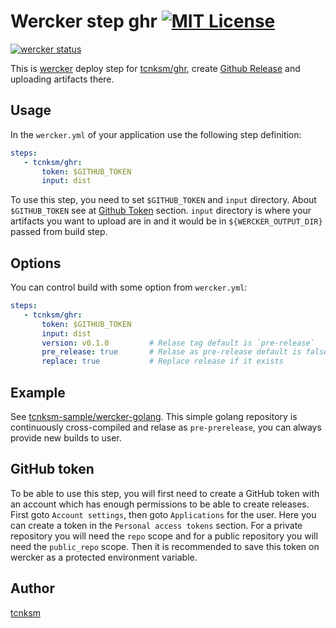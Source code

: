 Wercker step ghr [![MIT License](http://img.shields.io/badge/license-MIT-blue.svg?style=flat-square)](https://github.com/tcnksm/wercker-step-ghr/blob/master/LICENCE)
====

[![wercker status](https://app.wercker.com/status/8e4b61d9c3fa9c2f3a41eac9569f21eb/m "wercker status")](https://app.wercker.com/project/bykey/8e4b61d9c3fa9c2f3a41eac9569f21eb)

This is [wercker](http://wercker.com/) deploy step for [tcnksm/ghr](https://github.com/tcnksm/ghr), create [Github Release](https://help.github.com/articles/creating-releases/) and uploading artifacts there. 

## Usage

In the `wercker.yml` of your application use the following step definition:

```yaml
steps:
   - tcnksm/ghr:
       token: $GITHUB_TOKEN
       input: dist
```

To use this step, you need to set `$GITHUB_TOKEN` and `input` directory. About `$GITHUB_TOKEN` see at [Github Token](https://github.com/tcnksm/wercker-step-ghr#github-token) section. `input` directory is where your artifacts you want to upload are in and it would be in `${WERCKER_OUTPUT_DIR}` passed from build step.

## Options

You can control build with some option from `wercker.yml`:

```yaml
steps:
   - tcnksm/ghr:
       token: $GITHUB_TOKEN
       input: dist
       version: v0.1.0         # Relase tag default is `pre-release`
       pre_release: true       # Relase as pre-release default is false
       replace: true           # Replace release if it exists
```

## Example

See [tcnksm-sample/wercker-golang](https://github.com/tcnksm-sample/wercker-golang). This simple golang repository is continuously cross-compiled and relase as `pre-prerelease`, you can always provide new builds to user. 

## GitHub token

To be able to use this step, you will first need to create a GitHub token with an account which has enough permissions to be able to create releases. First goto `Account settings`, then goto `Applications` for the user. Here you can create a token in the `Personal access tokens` section. For a private repository you will need the `repo` scope and for a public repository you will need the `public_repo` scope. Then it is recommended to save this token on wercker as a protected environment variable.


## Author

[tcnksm](https://github.com/tcnksm)
